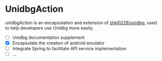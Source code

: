 # UnidbgAction

unidbgAction is an encapsulation and extension
of [zhkl0228/unidbg](https://github.com/zhkl0228/unidbg), used to help developers use Unidbg more
easily.

- [ ] Unidbg documentation supplement
- [x] Encapsulate the creation of android emulator
- [ ] Integrate Spring to facilitate API service implementation
- [ ] ...
